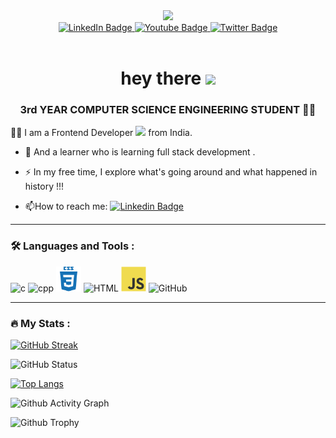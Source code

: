 
<!--
**VaishnaviMandloi/VaishnaviMandloi** is a ✨ _special_ ✨ repository because its `README.md` (this file) appears on your GitHub profile.

Here are some ideas to get you started:

- 🔭 I’m currently working on ...
- 🌱 I’m currently learning ...
- 👯 I’m looking to collaborate on ...
- 🤔 I’m looking for help with ...
- 💬 Ask me about ...
- 📫 How to reach me: ...
- 😄 Pronouns: ...
- ⚡ Fun fact: ...
-->

<div id="header" align="center">
  <img src="https://media.giphy.com/media/emGDBYPZ2mVrsS1biZ/giphy.gif" width="200"/>
</div>

<div id="badges" align="center">
  <a href="https://www.linkedin.com/in/vaishnavi-mandloi-18ba2a206">
    <img src="https://img.shields.io/badge/LinkedIn-blue?style=for-the-badge&logo=linkedin&logoColor=white" alt="LinkedIn Badge"/>
  </a>
  <a href="https://youtube.com/channel/UCSw_SxFUct7dfBFY3f0F68Q">
    <img src="https://img.shields.io/badge/YouTube-red?style=for-the-badge&logo=youtube&logoColor=white" alt="Youtube Badge"/>
  </a>
  <a href="https://mobile.twitter.com/VaishnaviAD">
    <img src="https://img.shields.io/badge/Twitter-blue?style=for-the-badge&logo=twitter&logoColor=white" alt="Twitter Badge"/>
  </a>
</div>

<div align="center">
<img src="https://komarev.com/ghpvc/?username=VaishnaviMandloi&style=flat-square&color=blue" alt=""/>

<h1>
  hey there
  <img src="https://media.giphy.com/media/hvRJCLFzcasrR4ia7z/giphy.gif" width="30"/>
</h1>

### 3rd YEAR COMPUTER SCIENCE ENGINEERING STUDENT 👩‍🎓

</div>
 
:woman_technologist: I am a Frontend Developer <img src="https://media.giphy.com/media/WUlplcMpOCEmTGBtBW/giphy.gif" width="30"> from India.

- :seedling: And a learner who is learning full stack development .

- :zap: In my free time, I explore what's going around and what happened in history !!!

- :mailbox:How to reach me: [![Linkedin Badge](https://img.shields.io/badge/-Vaishnavi-blue?style=flat&logo=Linkedin&logoColor=white)](https://www.linkedin.com/in/vaishnavi-mandloi-18ba2a206)

---

### :hammer_and_wrench: Languages and Tools :

<div>
   
  <img src="https://cdn.jsdelivr.net/gh/devicons/devicon/icons/c/c-original.svg" title="c" alt="c" width="40" height="40"/>
  
  <img src="https://isocpp.org/assets/images/cpp_logo.png" title="cpp" alt="cpp" width="40" height="40"/>

  <img src="https://github.com/devicons/devicon/blob/master/icons/css3/css3-plain-wordmark.svg"  title="CSS3" alt="CSS" width="40" height="40"/>
  
  <img src="https://cdn.jsdelivr.net/gh/devicons/devicon/icons/html5/html5-original-wordmark.svg" title="HTML5" alt="HTML" width="40" height="40"/>
  
  <img src="https://github.com/devicons/devicon/blob/master/icons/javascript/javascript-original.svg" title="JavaScript" alt="JavaScript" width="40" height="40"/>

  <img src="https://cdn.jsdelivr.net/gh/devicons/devicon/icons/github/github-original-wordmark.svg" title="GitHub" alt="GitHub" width="40" height="40"/>
</div>

---

### :fire: My Stats :
[![GitHub Streak](http://github-readme-streak-stats.herokuapp.com?user=VaishnaviMandloi&theme=dark&hide_border=true)](https://git.io/streak-stats)

<img src="https://github-readme-stats.vercel.app/api?username=VaishnaviMandloi&count_private=true&show_icons=true&theme=radical" alt="GitHub Status"/>

[![Top Langs](https://github-readme-stats.vercel.app/api/top-langs/?username=VaishnaviMandloi&layout=compact&theme=vision-friendly-dark)](https://github.com/VaishnaviMandloi/github-readme-stats)

![Github Activity Graph](https://activity-graph.herokuapp.com/graph?username=VaishnaviMandloi&theme=xcode)

![Github Trophy](https://github-profile-trophy.vercel.app/?username=VaishnaviMandloi&theme=theme_name)
